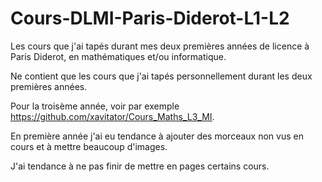 # Cours-DLMI-Paris-Diderot-L1-L2
Les cours que j'ai tapés durant mes deux premières années de licence à Paris Diderot, en mathématiques et/ou informatique.

Ne contient que les cours que j'ai tapés personnellement durant les deux premières années.

Pour la troisème année, voir par exemple https://github.com/xavitator/Cours_Maths_L3_MI.

En première année j'ai eu tendance à ajouter des morceaux non vus en cours et à mettre beaucoup d'images.

J'ai tendance à ne pas finir de mettre en pages certains cours.
